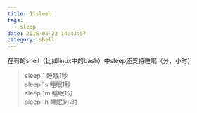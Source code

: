 ```yaml
---
title: 11sleep
tags:
  - sleep
date: 2018-05-22 14:43:57
category: shell
---
```

在有的shell（比如linux中的bash）中sleep还支持睡眠（分，小时）
>sleep 1    睡眠1秒  
sleep 1s    睡眠1秒  
sleep 1m   睡眠1分  
sleep 1h   睡眠1小时 